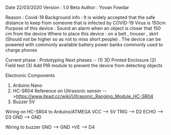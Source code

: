 Date 22/03/2020
Version : 1.0 Beta 
Author : Yovan Fowdar

Reason  : Covid-19
Background info : It is widely accepted that the safe distance to keep from someone that is infected by COVID-19 Virus is 150cm 
Purpose of this device : Sound an alarm when an object is closer that 150 cm from the device
Where to place this device : on a belt , trouser , skirt (Should not be higher so as not to miss short people) .
The device can be powered with commonly available battery power banks commonly used to charge phones

Current phase :  Prototyping 
Next phases :- 
(1)  3D Printed Enclosure
(2)  Field test 
(3)  Add PIR module to prevent the device from detecting objects

Electronic Components
1) Arduino Nano 
2) HC-SR04  Reference on Ultrasonic sensor  -- >https://www.itead.cc/wiki/Ultrasonic_Ranging_Module_HC-SR04
3) Buzzer 5V


Wiring on HC-SR04 to Arduino/ATMEGA
VCC  --> 5V
TRIG --> D2
ECHO --> D3
GND --> GND

Wiring to buzzer 
GND --> GND
+VE --> D4                         
